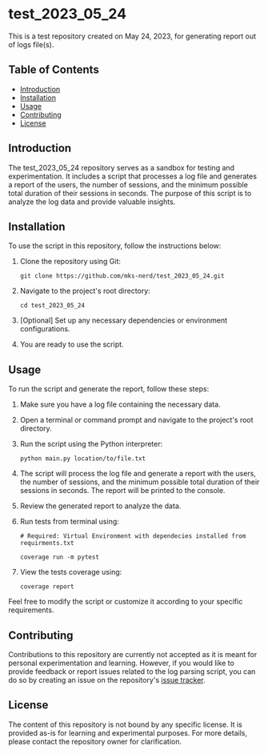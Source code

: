# test_2023_05_24

This is a test repository created on May 24, 2023, for generating report out of logs file(s).

## Table of Contents
- [Introduction](#introduction)
- [Installation](#installation)
- [Usage](#usage)
- [Contributing](#contributing)
- [License](#license)

## Introduction

The test_2023_05_24 repository serves as a sandbox for testing and experimentation. It includes a script that processes a log file and generates a report of the users, the number of sessions, and the minimum possible total duration of their sessions in seconds. The purpose of this script is to analyze the log data and provide valuable insights.

## Installation

To use the script in this repository, follow the instructions below:

1. Clone the repository using Git:
   ```
   git clone https://github.com/mks-nerd/test_2023_05_24.git
   ```

2. Navigate to the project's root directory:
   ```
   cd test_2023_05_24
   ```

3. [Optional] Set up any necessary dependencies or environment configurations.

4. You are ready to use the script.

## Usage

To run the script and generate the report, follow these steps:

1. Make sure you have a log file containing the necessary data.

2. Open a terminal or command prompt and navigate to the project's root directory.

3. Run the script using the Python interpreter:
   ```
   python main.py location/to/file.txt
   ```

4. The script will process the log file and generate a report with the users, the number of sessions, and the minimum possible total duration of their sessions in seconds. The report will be printed to the console.

5. Review the generated report to analyze the data.
6. Run tests from terminal using:
   ```
   # Required: Virtual Environment with dependecies installed from requirments.txt
   
   coverage run -m pytest
   ```
7. View the tests coverage using:
   ```
   coverage report
   ```

Feel free to modify the script or customize it according to your specific requirements.

## Contributing

Contributions to this repository are currently not accepted as it is meant for personal experimentation and learning. However, if you would like to provide feedback or report issues related to the log parsing script, you can do so by creating an issue on the repository's [issue tracker](https://github.com/mks-nerd/test_2023_05_24/issues).

## License

The content of this repository is not bound by any specific license. It is provided as-is for learning and experimental purposes. For more details, please contact the repository owner for clarification.
